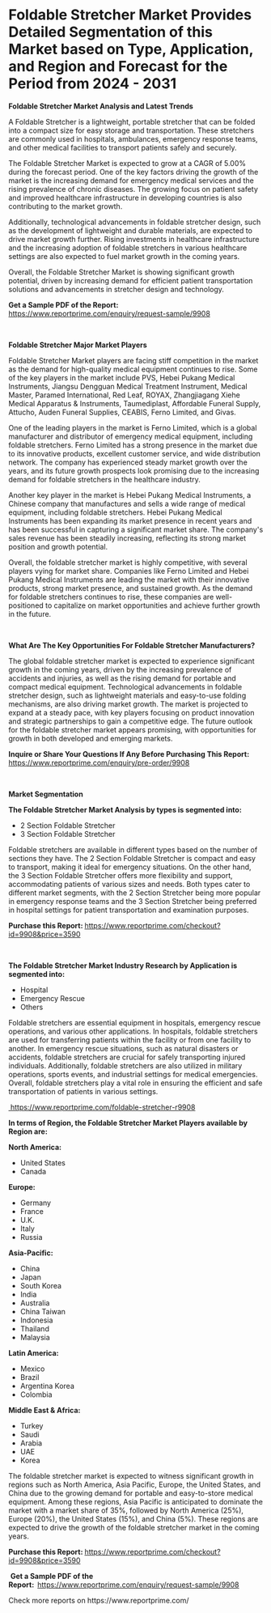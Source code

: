 <p><h1>Foldable Stretcher Market Provides Detailed Segmentation of this Market based on Type, Application, and Region and Forecast for the Period from 2024 - 2031</h1></p><p><strong>Foldable Stretcher Market Analysis and Latest Trends</strong></p>
<p><p>A Foldable Stretcher is a lightweight, portable stretcher that can be folded into a compact size for easy storage and transportation. These stretchers are commonly used in hospitals, ambulances, emergency response teams, and other medical facilities to transport patients safely and securely.</p><p>The Foldable Stretcher Market is expected to grow at a CAGR of 5.00% during the forecast period. One of the key factors driving the growth of the market is the increasing demand for emergency medical services and the rising prevalence of chronic diseases. The growing focus on patient safety and improved healthcare infrastructure in developing countries is also contributing to the market growth.</p><p>Additionally, technological advancements in foldable stretcher design, such as the development of lightweight and durable materials, are expected to drive market growth further. Rising investments in healthcare infrastructure and the increasing adoption of foldable stretchers in various healthcare settings are also expected to fuel market growth in the coming years.</p><p>Overall, the Foldable Stretcher Market is showing significant growth potential, driven by increasing demand for efficient patient transportation solutions and advancements in stretcher design and technology.</p></p>
<p><strong>Get a Sample PDF of the Report:&nbsp;</strong> <a href="https://www.reportprime.com/enquiry/request-sample/9908">https://www.reportprime.com/enquiry/request-sample/9908</a></p>
<p>&nbsp;</p>
<p><strong>Foldable Stretcher Major Market Players</strong></p>
<p><p>Foldable Stretcher Market players are facing stiff competition in the market as the demand for high-quality medical equipment continues to rise. Some of the key players in the market include PVS, Hebei Pukang Medical Instruments, Jiangsu Dengguan Medical Treatment Instrument, Medical Master, Paramed International, Red Leaf, ROYAX, Zhangjiagang Xiehe Medical Apparatus & Instruments, Taumediplast, Affordable Funeral Supply, Attucho, Auden Funeral Supplies, CEABIS, Ferno Limited, and Givas.</p><p>One of the leading players in the market is Ferno Limited, which is a global manufacturer and distributor of emergency medical equipment, including foldable stretchers. Ferno Limited has a strong presence in the market due to its innovative products, excellent customer service, and wide distribution network. The company has experienced steady market growth over the years, and its future growth prospects look promising due to the increasing demand for foldable stretchers in the healthcare industry.</p><p>Another key player in the market is Hebei Pukang Medical Instruments, a Chinese company that manufactures and sells a wide range of medical equipment, including foldable stretchers. Hebei Pukang Medical Instruments has been expanding its market presence in recent years and has been successful in capturing a significant market share. The company's sales revenue has been steadily increasing, reflecting its strong market position and growth potential.</p><p>Overall, the foldable stretcher market is highly competitive, with several players vying for market share. Companies like Ferno Limited and Hebei Pukang Medical Instruments are leading the market with their innovative products, strong market presence, and sustained growth. As the demand for foldable stretchers continues to rise, these companies are well-positioned to capitalize on market opportunities and achieve further growth in the future.</p></p>
<p>&nbsp;</p>
<p><strong>What Are The Key Opportunities For Foldable Stretcher Manufacturers?</strong></p>
<p><p>The global foldable stretcher market is expected to experience significant growth in the coming years, driven by the increasing prevalence of accidents and injuries, as well as the rising demand for portable and compact medical equipment. Technological advancements in foldable stretcher design, such as lightweight materials and easy-to-use folding mechanisms, are also driving market growth. The market is projected to expand at a steady pace, with key players focusing on product innovation and strategic partnerships to gain a competitive edge. The future outlook for the foldable stretcher market appears promising, with opportunities for growth in both developed and emerging markets.</p></p>
<p><strong>Inquire or Share Your Questions If Any Before Purchasing This Report:</strong> <a href="https://www.reportprime.com/enquiry/pre-order/9908">https://www.reportprime.com/enquiry/pre-order/9908</a></p>
<p>&nbsp;</p>
<p><strong>Market Segmentation</strong></p>
<p><strong>The Foldable Stretcher Market Analysis by types is segmented into:</strong></p>
<p><ul><li>2 Section Foldable Stretcher</li><li>3 Section Foldable Stretcher</li></ul></p>
<p><p>Foldable stretchers are available in different types based on the number of sections they have. The 2 Section Foldable Stretcher is compact and easy to transport, making it ideal for emergency situations. On the other hand, the 3 Section Foldable Stretcher offers more flexibility and support, accommodating patients of various sizes and needs. Both types cater to different market segments, with the 2 Section Stretcher being more popular in emergency response teams and the 3 Section Stretcher being preferred in hospital settings for patient transportation and examination purposes.</p></p>
<p><strong>Purchase this Report:&nbsp;</strong><a href="https://www.reportprime.com/checkout?id=9908&price=3590">https://www.reportprime.com/checkout?id=9908&price=3590</a></p>
<p>&nbsp;</p>
<p><strong>The Foldable Stretcher Market Industry Research by Application is segmented into:</strong></p>
<p><ul><li>Hospital</li><li>Emergency Rescue</li><li>Others</li></ul></p>
<p><p>Foldable stretchers are essential equipment in hospitals, emergency rescue operations, and various other applications. In hospitals, foldable stretchers are used for transferring patients within the facility or from one facility to another. In emergency rescue situations, such as natural disasters or accidents, foldable stretchers are crucial for safely transporting injured individuals. Additionally, foldable stretchers are also utilized in military operations, sports events, and industrial settings for medical emergencies. Overall, foldable stretchers play a vital role in ensuring the efficient and safe transportation of patients in various settings.</p></p>
<p><a href="https://www.reportprime.com/foldable-stretcher-r9908">&nbsp;https://www.reportprime.com/foldable-stretcher-r9908</a></p>
<p><strong>In terms of Region, the Foldable Stretcher Market Players available by Region are:</strong></p>
<p>
    <p> <strong> North America: </strong>
        <ul>
            <li>United States</li>
            <li>Canada</li>
        </ul>
        </p> 
    <p> <strong> Europe: </strong>
        <ul>
            <li>Germany</li>
            <li>France</li>
            <li>U.K.</li>
            <li>Italy</li>
            <li>Russia</li>
        </ul>
        </p> 
    <p> <strong> Asia-Pacific: </strong>
        <ul>
            <li>China</li>
            <li>Japan</li>
            <li>South Korea</li>
            <li>India</li>
            <li>Australia</li>
            <li>China Taiwan</li>
            <li>Indonesia</li>
            <li>Thailand</li>
            <li>Malaysia</li>
        </ul>
        </p> 
    <p> <strong> Latin America: </strong>
        <ul>
            <li>Mexico</li>
            <li>Brazil</li>
            <li>Argentina Korea</li>
            <li>Colombia</li>
        </ul>
        </p> 
    <p> <strong> Middle East & Africa: </strong>
        <ul>
            <li>Turkey</li>
            <li>Saudi</li>
            <li>Arabia</li>
            <li>UAE</li>
            <li>Korea</li>
        </ul>
    </p>
    </p>
<p><p>The foldable stretcher market is expected to witness significant growth in regions such as North America, Asia Pacific, Europe, the United States, and China due to the growing demand for portable and easy-to-store medical equipment. Among these regions, Asia Pacific is anticipated to dominate the market with a market share of 35%, followed by North America (25%), Europe (20%), the United States (15%), and China (5%). These regions are expected to drive the growth of the foldable stretcher market in the coming years.</p></p>
<p><strong>Purchase this Report: </strong><a href="https://www.reportprime.com/checkout?id=9908&price=3590">https://www.reportprime.com/checkout?id=9908&price=3590</a></p>
<p>&nbsp;<strong>Get a Sample PDF of the Report:&nbsp;&nbsp;</strong><a href="https://www.reportprime.com/enquiry/request-sample/9908">https://www.reportprime.com/enquiry/request-sample/9908</a></p>
<p><strong></strong></p>
<p>Check more reports on https://www.reportprime.com/</p>